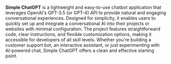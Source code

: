 
**Simple ChatGPT** is a lightweight and easy-to-use chatbot application that leverages OpenAI's GPT-3.5 (or GPT-4) API to provide natural and engaging conversational experiences. Designed for simplicity, it enables users to quickly set up and integrate a conversational AI into their projects or websites with minimal configuration. The project features straightforward code, clear instructions, and flexible customization options, making it accessible for developers of all skill levels. Whether you're building a customer support bot, an interactive assistant, or just experimenting with AI-powered chat, Simple ChatGPT offers a clean and effective starting point.
